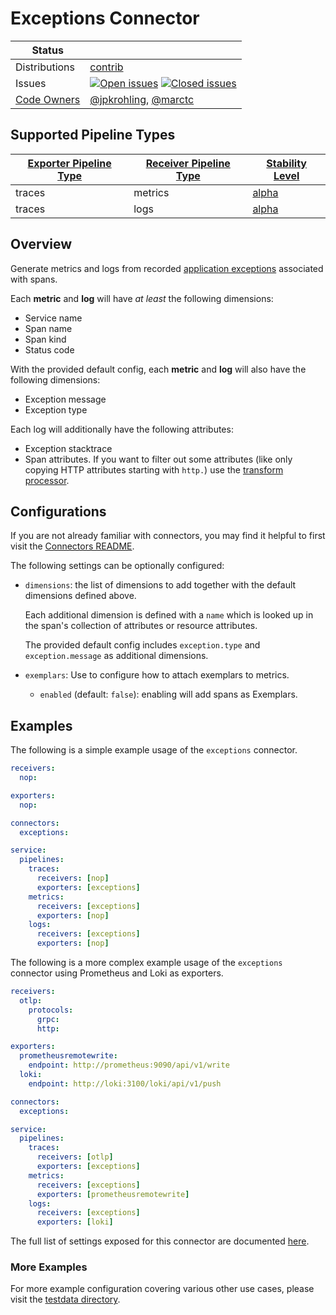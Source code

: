 # Exceptions Connector

<!-- status autogenerated section -->
| Status        |           |
| ------------- |-----------|
| Distributions | [contrib] |
| Issues        | [![Open issues](https://img.shields.io/github/issues-search/open-telemetry/opentelemetry-collector-contrib?query=is%3Aissue%20is%3Aopen%20label%3Aconnector%2Fexceptions%20&label=open&color=orange&logo=opentelemetry)](https://github.com/open-telemetry/opentelemetry-collector-contrib/issues?q=is%3Aopen+is%3Aissue+label%3Aconnector%2Fexceptions) [![Closed issues](https://img.shields.io/github/issues-search/open-telemetry/opentelemetry-collector-contrib?query=is%3Aissue%20is%3Aclosed%20label%3Aconnector%2Fexceptions%20&label=closed&color=blue&logo=opentelemetry)](https://github.com/open-telemetry/opentelemetry-collector-contrib/issues?q=is%3Aclosed+is%3Aissue+label%3Aconnector%2Fexceptions) |
| [Code Owners](https://github.com/open-telemetry/opentelemetry-collector-contrib/blob/main/CONTRIBUTING.md#becoming-a-code-owner)    | [@jpkrohling](https://www.github.com/jpkrohling), [@marctc](https://www.github.com/marctc) |

[alpha]: https://github.com/open-telemetry/opentelemetry-collector#alpha
[contrib]: https://github.com/open-telemetry/opentelemetry-collector-releases/tree/main/distributions/otelcol-contrib

## Supported Pipeline Types

| [Exporter Pipeline Type] | [Receiver Pipeline Type] | [Stability Level] |
| ------------------------ | ------------------------ | ----------------- |
| traces | metrics | [alpha] |
| traces | logs | [alpha] |

[Exporter Pipeline Type]: https://github.com/open-telemetry/opentelemetry-collector/blob/main/connector/README.md#exporter-pipeline-type
[Receiver Pipeline Type]: https://github.com/open-telemetry/opentelemetry-collector/blob/main/connector/README.md#receiver-pipeline-type
[Stability Level]: https://github.com/open-telemetry/opentelemetry-collector#stability-levels
<!-- end autogenerated section -->

## Overview

Generate metrics and logs from recorded [application exceptions](https://github.com/open-telemetry/semantic-conventions/blob/main/docs/exceptions/exceptions-spans.md/) associated with spans.

Each **metric** and **log** will have _at least_ the following dimensions:
- Service name
- Span name
- Span kind
- Status code

With the provided default config, each **metric** and **log** will also have the following dimensions:
- Exception message
- Exception type

Each log will additionally have the following attributes:
- Exception stacktrace
- Span attributes. If you want to filter out some attributes (like only copying HTTP attributes starting with `http.`) use the [transform processor](https://github.com/open-telemetry/opentelemetry-collector-contrib/tree/main/processor/transformprocessor/).

## Configurations

If you are not already familiar with connectors, you may find it helpful to first visit the [Connectors README].

The following settings can be optionally configured:
- `dimensions`: the list of dimensions to add together with the default dimensions defined above.
  
  Each additional dimension is defined with a `name` which is looked up in the span's collection of attributes or resource attributes.

  The provided default config includes `exception.type` and `exception.message` as additional dimensions.

- `exemplars`:  Use to configure how to attach exemplars to metrics.
  - `enabled` (default: `false`): enabling will add spans as Exemplars.

## Examples

The following is a simple example usage of the `exceptions` connector.

```yaml
receivers:
  nop:

exporters:
  nop:

connectors:
  exceptions:

service:
  pipelines:
    traces:
      receivers: [nop]
      exporters: [exceptions]
    metrics:
      receivers: [exceptions]
      exporters: [nop]
    logs:
      receivers: [exceptions]
      exporters: [nop]      
```

The following is a more complex example usage of the `exceptions` connector using Prometheus and Loki as exporters.

```yaml
receivers:
  otlp:
    protocols:
      grpc:
      http:

exporters:
  prometheusremotewrite:
    endpoint: http://prometheus:9090/api/v1/write
  loki:
    endpoint: http://loki:3100/loki/api/v1/push

connectors:
  exceptions:

service:
  pipelines:
    traces:
      receivers: [otlp]
      exporters: [exceptions]
    metrics:
      receivers: [exceptions]
      exporters: [prometheusremotewrite]
    logs:
      receivers: [exceptions]
      exporters: [loki]
```

The full list of settings exposed for this connector are documented [here](../../connector/exceptionsconnector/config.go).
### More Examples

For more example configuration covering various other use cases, please visit the [testdata directory](../../connector/exceptionsconnector/testdata).

[Connectors README]:https://github.com/open-telemetry/opentelemetry-collector/blob/main/connector/README.md